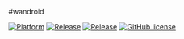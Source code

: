 #wandroid

[![Platform][1]][2]  [![Release][3]][4]  [![Release][5]][6]  [![GitHub license][7]][8]

[1]:https://img.shields.io/badge/platform-Android-blue.svg
[2]:https://github.com/KirbyYang/wanandroidbyjava


[3]:https://img.shields.io/badge/API-21%2B-brightgreen.svg?style=flat
[4]:https://android-arsenal.com/api?level=21

[5]:https://img.shields.io/badge/Version-V1.0-brightgreen.svg
[6]:https://github.com/KirbyYang/wanandroidbyjava/releases/latest

[7]:https://img.shields.io/badge/license-Apache%202-blue.svg
[8]:http://www.apache.org/licenses/LICENSE-2.0
